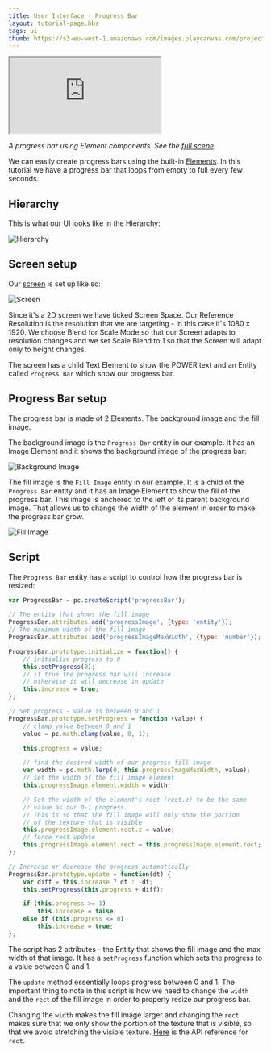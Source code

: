 ```yaml
---
title: User Interface - Progress Bar
layout: tutorial-page.hbs
tags: ui
thumb: https://s3-eu-west-1.amazonaws.com/images.playcanvas.com/projects/12/501979/49D69A-image-75.jpg
---
```


<iframe src="https://playcanv.as/p/FlebHmLs/" title="User Interface - Progress Bar"></iframe>

*A progress bar using Element components. See the [full scene][1].*

We can easily create progress bars using the built-in [Elements][2]. In this tutorial we have a progress bar that loops from empty to full every few seconds.

## Hierarchy

This is what our UI looks like in the Hierarchy:

![Hierarchy][4]

## Screen setup

Our [screen][3] is set up like so:

![Screen][5]

Since it's a 2D screen we have ticked Screen Space. Our Reference Resolution is the resolution that we are targeting - in this case it's 1080 x 1920. We choose Blend for Scale Mode so that our Screen adapts to resolution changes and we set Scale Blend to 1 so that the Screen will adapt only to height changes.

The screen has a child Text Element to show the POWER text and an Entity called `Progress Bar` which show our progress bar.

## Progress Bar setup

The progress bar is made of 2 Elements. The background image and the fill image.

The background image is the `Progress Bar` entity in our example. It has an Image Element and it shows the background image of the progress bar:

![Background Image][6]

The fill image is the `Fill Image` entity in our example. It is a child of the `Progress Bar` entity and it has an Image Element to show the fill of the progress bar. This image is anchored to the left of its parent background image. That allows us to change the width of the element in order to make the progress bar grow.

![Fill Image][7]

## Script

The `Progress Bar` entity has a script to control how the progress bar is resized:

```javascript
var ProgressBar = pc.createScript('progressBar');

// The entity that shows the fill image
ProgressBar.attributes.add('progressImage', {type: 'entity'});
// The maximum width of the fill image
ProgressBar.attributes.add('progressImageMaxWidth', {type: 'number'});

ProgressBar.prototype.initialize = function() {
    // initialize progress to 0
    this.setProgress(0);
    // if true the progress bar will increase
    // otherwise it will decrease in update
    this.increase = true;
};

// Set progress - value is between 0 and 1
ProgressBar.prototype.setProgress = function (value) {
    // clamp value between 0 and 1
    value = pc.math.clamp(value, 0, 1);

    this.progress = value;

    // find the desired width of our progress fill image
    var width = pc.math.lerp(0, this.progressImageMaxWidth, value);
    // set the width of the fill image element
    this.progressImage.element.width = width;

    // Set the width of the element's rect (rect.z) to be the same
    // value as our 0-1 progress.
    // This is so that the fill image will only show the portion
    // of the texture that is visible
    this.progressImage.element.rect.z = value;
    // force rect update
    this.progressImage.element.rect = this.progressImage.element.rect;
};

// Increase or decrease the progress automatically
ProgressBar.prototype.update = function(dt) {
    var diff = this.increase ? dt : -dt;
    this.setProgress(this.progress + diff);

    if (this.progress >= 1)
        this.increase = false;
    else if (this.progress <= 0)
        this.increase = true;
};
```

The script has 2 attributes - the Entity that shows the fill image and the max width of that image. It has a `setProgress` function which sets the progress to a value between 0 and 1.

The `update` method essentially loops progress between 0 and 1. The important thing to note in this script is how we need to change the `width` and the `rect` of the fill image in order to properly resize our progress bar.

Changing the `width` makes the fill image larger and changing the `rect` makes sure that we only show the portion of the texture that is visible, so that we avoid stretching the visible texture. [Here][8] is the API reference for `rect`.

[1]: https://playcanvas.com/editor/scene/547906
[2]: /user-manual/user-interface/elements/
[3]: /user-manual/user-interface/screens/
[4]: /images/tutorials/ui/progressbar/hierarchy.png
[5]: /images/tutorials/ui/progressbar/screen.png
[6]: /images/tutorials/ui/progressbar/progress-bar-bg.png
[7]: /images/tutorials/ui/progressbar/progress-bar-fill.png
[8]: /api/pc.ElementComponent.html#rect